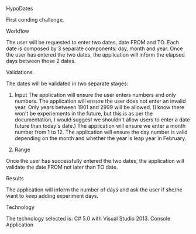 HypoDates

First conding challenge.

Workflow

The user will be requested to enter two dates, date FROM and TO. 
Each date is composed by 3 separate components: day, month and year.
Once the user has entered the two dates, the application will inform the elapsed days between those 2 dates.

Validations.

The dates will be validated in two separate stages:

1. Input
The application will ensure the user enters numbers and only numbers.
The application will ensure the user does not enter an invalid year. Only years between 1901 and 2999 will be allowed. (I know there won't be experiements in the future, but this is as per the documentation, I would suggest we shouldn't allow users to enter a date future than today's date.)
The application will ensure we enter a month number from 1 to 12.
The application will ensure the day number is valid depending on the month and whether the year is leap year in February.

2. Range

Once the user has successfully entered the two dates, the application will validate the date FROM not later than TO date.

Results

The application will inform the number of days and ask the user if she/he want to keep adding experiment days.


Technology

The technology selected is:
C# 5.0 with Visual Studio 2013. 
Console Application



